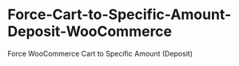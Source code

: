 # Force-Cart-to-Specific-Amount-Deposit-WooCommerce
Force WooCommerce Cart to Specific Amount (Deposit)
